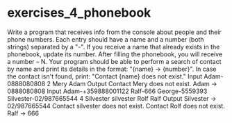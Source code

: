 # exercises_4_phonebook
Write a program that receives info from the console about people and their phone numbers.
Each entry should have a name and a number (both strings) separated by a "-". If you receive a name that already exists in the phonebook, update its number.
After filling the phonebook, you will receive a number – N. Your program should be able to perform a search of contact by name and print its details in the format: "{name} -> {number}". In case the contact isn't found, print: "Contact {name} does not exist."
Input
Adam-0888080808
2
Mery
Adam
Output
Contact Mery does not exist.
Adam -> 0888080808
Input
Adam-+359888001122
Ralf-666
George-5559393
Silvester-02/987665544
4
Silvester
silvester
Rolf
Ralf
Output
Silvester -> 02/987665544
Contact silvester does not exist.
Contact Rolf does not exist.
Ralf -> 666

